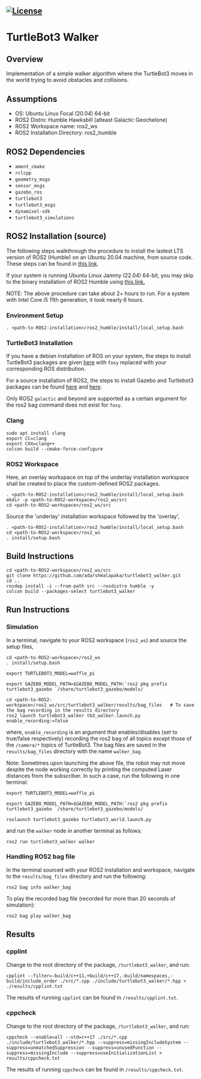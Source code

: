 [![License](https://img.shields.io/badge/License-Apache%202.0-blue.svg)](https://opensource.org/licenses/Apache-2.0)
---

# TurtleBot3 Walker

## Overview 

Implementation of a simple walker algorithm where the TurtleBot3 moves in the world trying to avoid obstacles and collisions. 

## Assumptions
* OS: Ubuntu Linux Focal (20.04) 64-bit
* ROS2 Distro: Humble Hawksbill (atleast Galactic Geochelone)
* ROS2 Workspace name: ros2_ws 
* ROS2 Installation Directory: ros2_humble

## ROS2 Dependencies
* ```ament_cmake```
* ```rclcpp```
* ```geometry_msgs```
* ```sensor_msgs```
* ```gazebo_ros```
* ```turtlebot3```
* ```turtlebot3_msgs```
* ```dynamixel-sdk```
* ```turtlebot3_simulations```

## ROS2 Installation (source)

The following steps walkthrough the procedure to install the lastest LTS version of ROS2 (Humble) on an Ubuntu 20.04 machine, from source code. These steps can be found in [this link](http://docs.ros.org/en/humble/Installation/Alternatives/Ubuntu-Development-Setup.html).

If your system is running Ubuntu Linux Jammy (22.04) 64-bit, you may skip to the binary installation of ROS2 Humble using 
[this link.](http://docs.ros.org/en/humble/Installation/Ubuntu-Install-Debians.html)

NOTE: The above procedure can take about 2+ hours to run. For a system with Intel Core i5 11th generation, it took nearly 6 hours.

### Environment Setup
```
. <path-to-ROS2-installation>/ros2_humble/install/local_setup.bash
```
### TurtleBot3 Installation

If you have a debian installation of ROS on your system, the steps to install TurtleBot3 packages are given [here](https://emanual.robotis.com/docs/en/platform/turtlebot3/quick-start/) with ```foxy``` replaced with your corresponding ROS distribution.

For a source installation of ROS2, the steps to install Gazebo and Turtlebot3 packages can be found [here](http://classic.gazebosim.org/tutorials?tut=ros2_installing&cat=connect_ros) and [here](https://ros2-industrial-workshop.readthedocs.io/en/latest/_source/navigation/ROS2-Turtlebot.html).

Only ROS2 ```galactic``` and beyond are supported as a certain argument for the ros2 bag command does not exist for ```foxy```.

### Clang
```
sudo apt install clang
export CC=clang
export CXX=clang++
colcon build --cmake-force-configure
```

### ROS2 Workspace
Here, an overlay workspace on top of the underlay installation workspace shall be created to place the custom-defined ROS2 packages. 
```
. <path-to-ROS2-installation>/ros2_humble/install/local_setup.bash
mkdir -p <path-to-ROS2-workspace>/ros2_ws/src
cd <path-to-ROS2-workspace>/ros2_ws/src
```
Source the 'underlay' installation workspace followed by the 'overlay',
```
. <path-to-ROS2-installation>/ros2_humble/install/local_setup.bash
cd <path-to-ROS2-workspace>/ros2_ws
. install/setup.bash
```

## Build Instructions
```
cd <path-to-ROS2-workspace>/ros2_ws/src
git clone https://github.com/adarshmalapaka/turtlebot3_walker.git
cd ..  
rosdep install -i --from-path src --rosdistro humble -y
colcon build --packages-select turtlebot3_walker
```

## Run Instructions

### Simulation

In a terminal, navigate to your ROS2 workspace (```ros2_ws```) and source the setup files,

```
cd <path-to-ROS2-workspace>/ros2_ws
. install/setup.bash

export TURTLEBOT3_MODEL=waffle_pi

export GAZEBO_MODEL_PATH=$GAZEBO_MODEL_PATH:`ros2 pkg prefix turtlebot3_gazebo `/share/turtlebot3_gazebo/models/

cd <path-to-ROS2-workspace>/ros2_ws/src/turtlebot3_walker/results/bag_files   # To save the bag recording in the results directory
ros2 launch turtlebot3_walker tb3_walker.launch.py enable_recording:=false
```

where, ```enable_recording``` is an argument that enables/disables (set to true/false respectively) recording the ros2 bag of all topics except those of the ```/camera/*``` topics of TurtleBot3. The bag files are saved in the ```results/bag_files``` directory with the name ```walker_bag```.

Note: Sometimes upon launching the above file, the robot may not move despite the node working correctly by printing the computed Laser distances from the subscriber. In such a case, run the following in one terminal:

```
export TURTLEBOT3_MODEL=waffle_pi

export GAZEBO_MODEL_PATH=$GAZEBO_MODEL_PATH:`ros2 pkg prefix turtlebot3_gazebo `/share/turtlebot3_gazebo/models/

roslaunch turtlebot3_gazebo turtlebot3_world.launch.py
```

and run the ```walker``` node in another terminal as follows:

```
ros2 run turtlebot3_walker walker
```


### Handling ROS2 bag file

In the terminal sourced with your ROS2 installation and workspace, navigate to the ```results/bag_files``` directory and run the following:

```
ros2 bag info walker_bag
```

To play the recorded bag file (recorded for more than 20 seconds of simulation):

```
ros2 bag play walker_bag
```

## Results

### cpplint 
Change to the root directory of the package, ```/turtlebot3_walker```, and run:
```
cpplint --filter=-build/c++11,+build/c++17,-build/namespaces,-build/include_order ./src/*.cpp ./include/turtlebot3_walker/*.hpp > ./results/cpplint.txt
```
The results of running ```cpplint``` can be found in ```/results/cpplint.txt```.

### cppcheck
Change to the root directory of the package, ```/turtlebot3_walker```, and run:
```
cppcheck --enable=all --std=c++17 ./src/*.cpp ./include/turtlebot3_walker/*.hpp --suppress=missingIncludeSystem --suppress=unmatchedSuppression --suppress=unusedFunction --suppress=missingInclude --suppress=useInitializationList > results/cppcheck.txt
```
The results of running ```cppcheck``` can be found in ```/results/cppcheck.txt```.


